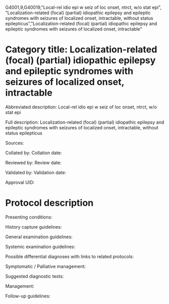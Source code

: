 G4001,9,G40019,"Local-rel idio epi w seiz of loc onset, ntrct, w/o stat epi", "Localization-related (focal) (partial) idiopathic epilepsy and epileptic syndromes with seizures of localized onset, intractable, without status epilepticus","Localization-related (focal) (partial) idiopathic epilepsy and epileptic syndromes with seizures of localized onset, intractable"
# Category title: Localization-related (focal) (partial) idiopathic epilepsy and epileptic syndromes with seizures of localized onset, intractable

Abbreviated description: Local-rel idio epi w seiz of loc onset, ntrct, w/o stat epi

Full description: Localization-related (focal) (partial) idiopathic epilepsy and epileptic syndromes with seizures of localized onset, intractable, without status epilepticus

Sources:

Collated by:
Collation date:

Reviewed by:
Review date:

Validated by:
Validation date:

Approval UID:

# Protocol description

Presenting conditions:

History capture guidelines:

General examination guidelines:

Systemic examination guidelines:

Possible differential diagnoses with links to related protocols:

Symptomatic / Palliative management:

Suggested diagnostic tests:

Management:

Follow-up guidelines:
